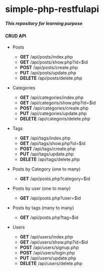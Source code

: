 # simple-php-restfulapi

##### This repository for learning purpose 

#### CRUD API 
   - Posts
     - **GET** /api/posts/index.php
     - **GET** /api/posts/show.php?id=$id
     - **POST** /api/posts/create.php
     - **PUT** /api/posts/update.php
     - **DELETE** /api/posts/delete.php

   - Categories
     - **GET** /api/categories/index.php
     - **GET** /api/categoris/show.php?id=$id
     - **POST** /api/categories/create.php
     - **PUT** /api/categories/update.php
     - **DELETE** /api/categoris/delete.php

   - Tags
     - **GET** /api/tags/index.php
     - **GET** /api/tags/show.php?id=$id
     - **POST** /api/tags/create.php
     - **PUT** /api/tags/update.php
     - **DELETE** /api/tags/delete.php

   - Posts by Category (one to many)
      - **GET** /api/posts.php?category=$id
  
   - Posts by user (one to many)
      - **GET** /api/posts.php?user=$id
  
   - Posts by tags (many to many)
      - **GET** /api/posts.php?tag=$id 

   - Users
     - **GET** /api/users/index.php
     - **GET** /api/users/show.php?id=$id
     - **POST** /api/users/signup.php
     - **POST** /api/users/login.php
     - **PUT** /api/users/update.php
     - **DELETE** /api/users/delete.php
